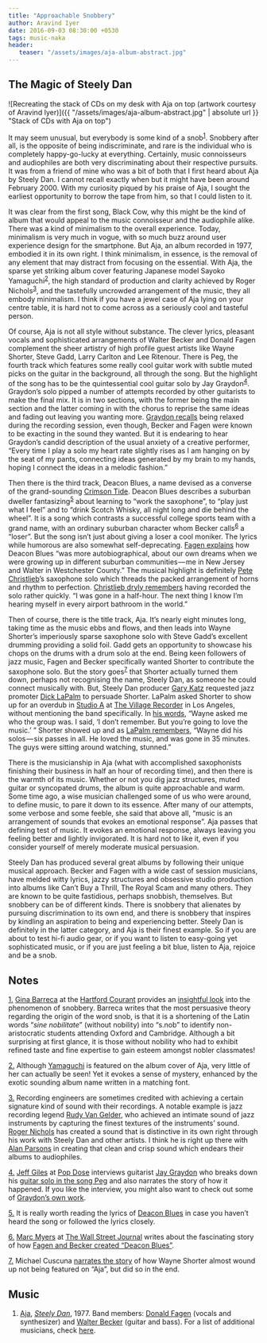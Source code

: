 ```yaml
---
title: "Approachable Snobbery"
author: Aravind Iyer
date: 2016-09-03 08:30:00 +0530
tags: music-naka
header:
   teaser: "/assets/images/aja-album-abstract.jpg"
---
```

## The Magic of Steely Dan 

![Recreating the stack of CDs on my desk with Aja on top (artwork courtesy of Aravind Iyer)]({{ "/assets/images/aja-album-abstract.jpg" | absolute url }} "Stack of CDs with Aja on top")

It may seem unusual, but everybody is some kind of a snob<sup>[1](#FT1)</sup><a name="FT1REF"></a>. Snobbery after all, is the opposite of being indiscriminate, and rare is the individual who is completely happy-go-lucky at everything. Certainly, music connoisseurs and audiophiles are both very discriminating about their respective pursuits. It was from a friend of mine who was a bit of both that I first heard about Aja by Steely Dan. I cannot recall exactly when but it might have been around February 2000. With my curiosity piqued by his praise of Aja, I sought the earliest opportunity to borrow the tape from him, so that I could listen to it.

It was clear from the first song, Black Cow, why this might be the kind of album that would appeal to the music connoisseur and the audiophile alike. There was a kind of minimalism to the overall experience. Today, minimalism is very much in vogue, with so much buzz around user experience design for the smartphone. But Aja, an album recorded in 1977, embodied it in its own right. I think minimalism, in essence, is the removal of any element that may distract from focusing on the essential. With Aja, the sparse yet striking album cover featuring Japanese model Sayoko Yamaguchi<sup>[2](#FT2)</sup><a name="FT2REF"></a>, the high standard of production and clarity achieved by Roger Nichols<sup>[3](#FT3)</sup><a name="FT3REF"></a>, and the tastefully uncrowded arrangement of the music, they all embody minimalism. I think if you have a jewel case of Aja lying on your centre table, it is hard not to come across as a seriously cool and tasteful person.

Of course, Aja is not all style without substance. The clever lyrics, pleasant vocals and sophisticated arrangements of Walter Becker and Donald Fagen complement the sheer artistry of high profile guest artists like Wayne Shorter, Steve Gadd, Larry Carlton and Lee Ritenour. There is Peg, the fourth track which features some really cool guitar work with subtle muted picks on the guitar in the background, all through the song. But the highlight of the song has to be the quintessential cool guitar solo by Jay Graydon<sup>[4](#FT4)</sup><a name="FT4REF"></a>. Graydon’s solo pipped a number of attempts recorded by other guitarists to make the final mix. It is in two sections, with the former being the main section and the latter coming in with the chorus to reprise the same ideas and fading out leaving you wanting more. [Graydon recalls](http://popdose.com/anatomy-of-a-song-jay-graydon-discusses-steely-dans-peg/) being relaxed during the recording session, even though, Becker and Fagen were known to be exacting in the sound they wanted. But it is endearing to hear Graydon’s candid description of the usual anxiety of a creative performer, “Every time I play a solo my heart rate slightly rises as I am hanging on by the seat of my pants, connecting ideas generated by my brain to my hands, hoping I connect the ideas in a melodic fashion.”

Then there is the third track, Deacon Blues, a name devised as a converse of the grand-sounding [Crimson Tide](http://rolltide.com/). Deacon Blues describes a suburban dweller fantasizing<sup>[5](#FT5)</sup><a name="FT5REF"></a> about learning to “work the saxophone”, to “play just what I feel” and to “drink Scotch Whisky, all night long and die behind the wheel”. It is a song which contrasts a successful college sports team with a grand name, with an ordinary suburban character whom Becker calls<sup>[6](#FT6)</sup><a name="FT6REF"></a> a “loser”. But the song isn’t just about giving a loser a cool moniker. The lyrics while humorous are also somewhat self-deprecating. [Fagen explains](http://www.wsj.com/articles/how-steely-dan-created-deacon-blues-1441727645) how Deacon Blues “was more autobiographical, about our own dreams when we were growing up in different suburban communities — me in New Jersey and Walter in Westchester County.” The musical highlight is definitely [Pete Christlieb](https://en.wikipedia.org/wiki/Pete_Christlieb)’s saxophone solo which threads the packed arrangement of horns and rhythm to perfection. [Christlieb dryly remembers](http://www.wsj.com/articles/how-steely-dan-created-deacon-blues-1441727645) having recorded the solo rather quickly. “I was gone in a half-hour. The next thing I know I’m hearing myself in every airport bathroom in the world.”

Then of course, there is the title track, Aja. It’s nearly eight minutes long, taking time as the music ebbs and flows, and then leads into Wayne Shorter’s imperiously sparse saxophone solo with Steve Gadd’s excellent drumming providing a solid foil. Gadd gets an opportunity to showcase his chops on the drums with a drum solo at the end. Being keen followers of jazz music, Fagen and Becker specifically wanted Shorter to contribute the saxophone solo. But the story goes<sup>[7](#FT7)</sup><a name="FT7REF"></a> that Shorter actually turned them down, perhaps not recognising the name, Steely Dan, as someone he could connect musically with. But, Steely Dan producer [Gary Katz](https://en.wikipedia.org/wiki/Gary_Katz) requested jazz promoter [Dick LaPalm](https://en.wikipedia.org/wiki/Dick_LaPalm) to persuade Shorter. LaPalm asked Shorter to show up for an overdub in [Studio A](http://villagestudios.com/studios/studio-a/) at [The Village Recorder](https://en.wikipedia.org/wiki/The_Village_%28studio%29) in Los Angeles, without mentioning the band specifically. In [his words](http://www.jazz.fm/index.php/music-a-video-mainmenu/jazzwax-mainmenu-153/4868-how-steely-dan-got-wayne-shorter), “Wayne asked me who the group was. I said, ‘I don’t remember. But you’re going to love the music.’ ” Shorter showed up and as [LaPalm remembers](http://www.jazz.fm/index.php/music-a-video-mainmenu/jazzwax-mainmenu-153/4868-how-steely-dan-got-wayne-shorter), “Wayne did his solos — six passes in all. He loved the music, and was gone in 35 minutes. The guys were sitting around watching, stunned.”

There is the musicianship in Aja (what with accomplished saxophonists finishing their business in half an hour of recording time), and then there is the warmth of its music. Whether or not you dig jazz structures, muted guitar or syncopated drums, the album is quite approachable and warm. Some time ago, a wise musician challenged some of us who were around, to define music, to pare it down to its essence. After many of our attempts, some verbose and some feeble, she said that above all, “music is an arrangement of sounds that evokes an emotional response”. Aja passes that defining test of music. It evokes an emotional response, always leaving you feeling better and lightly invigorated. It is hard not to like it, even if you consider yourself of merely moderate musical persuasion.

Steely Dan has produced several great albums by following their unique musical approach. Becker and Fagen with a wide cast of session musicians, have melded witty lyrics, jazzy structures and obsessive studio production into albums like Can’t Buy a Thrill, The Royal Scam and many others. They are known to be quite fastidious, perhaps snobbish, themselves. But snobbery can be of different kinds. There is snobbery that alienates by pursuing discrimination to its own end, and there is snobbery that inspires by kindling an aspiration to being and experiencing better. Steely Dan is definitely in the latter category, and Aja is their finest example. So if you are about to test hi-fi audio gear, or if you want to listen to easy-going yet sophisticated music, or if you are just feeling a bit blue, listen to Aja, rejoice and be a snob.

## Notes
<a name="FT1"></a>[1.](#FT1REF") [Gina Barreca](http://www.courant.com/hartnews-gina-barreca-20130507-staff.html) at the [Hartford Courant](http://www.courant.com/) provides an [insightful look](http://www.courant.com/opinion/op-ed/hc-op-barreca-everyone-has-a-little-snobbery-0129-20160128-column.html) into the phenomenon of snobbery. Barreca writes that the most persuasive theory regarding the origin of the word snob, is that it is a shortening of the Latin words “*sine nobilitate*” (without nobility) into “s.nob” to identify non-aristocratic students attending Oxford and Cambridge. Although a bit surprising at first glance, it is those without nobility who had to exhibit refined taste and fine expertise to gain esteem amongst nobler classmates!

<a name="FT2"></a>[2.](#FT2REF) Although [Yamaguchi](https://en.wikipedia.org/wiki/Sayoko_Yamaguchi) is featured on the album cover of Aja, very little of her can actually be seen! Yet it evokes a sense of mystery, enhanced by the exotic sounding album name written in a matching font.

<a name="FT3"></a>[3.](#FT3REF) Recording engineers are sometimes credited with achieving a certain signature kind of sound with their recordings. A notable example is jazz recording legend [Rudy Van Gelder](https://en.wikipedia.org/wiki/Rudy_Van_Gelder), who achieved an intimate sound of jazz instruments by capturing the finest textures of the instruments’ sound. [Roger Nichols](https://en.wikipedia.org/wiki/Roger_Nichols_%28recording_engineer%29) has created a sound that is distinctive in its own right through his work with Steely Dan and other artists. I think he is right up there with [Alan Parsons](https://en.wikipedia.org/wiki/Alan_Parsons) in creating that clean and crisp sound which endears their albums to audiophiles.

<a name="FT4"></a>[4.](#FT4REF) [Jeff Giles](https://en.gravatar.com/jefito74) at [Pop Dose](http://popdose.com/) interviews guitarist [Jay Graydon](https://en.wikipedia.org/wiki/Jay_Graydon) who breaks down his [guitar solo in the song Peg](http://popdose.com/anatomy-of-a-song-jay-graydon-discusses-steely-dans-peg/) and also narrates the story of how it happened. If you like the interview, you might also want to check out some of [Graydon’s own work](http://www.jaygraydon.com/index.html).

<a name="FT5"></a>[5.](#FT5REF) It is really worth reading the lyrics of [Deacon Blues](https://www.azlyrics.com/lyrics/steelydan/deaconblues.html) in case you haven’t heard the song or followed the lyrics closely.

<a name="FT6"></a>[6.](#FT6REF) [Marc Myers](http://www.jazzwax.com/) at [The Wall Street Journal](https://www.wsj.com/) writes about the fascinating story of how [Fagen and Becker created “Deacon Blues”](https://www.wsj.com/articles/how-steely-dan-created-deacon-blues-1441727645).

<a name="FT7"></a>[7.](#FT7REF) Michael Cuscuna [narrates the story](http://www.jazz.fm/index.php/music-a-video-mainmenu/jazzwax-mainmenu-153/4868-how-steely-dan-got-wayne-shorter) of how Wayne Shorter almost wound up not being featured on “Aja”, but did so in the end.

## Music
1. [Aja](https://en.wikipedia.org/wiki/Aja_(album)), [*Steely Dan*](https://en.wikipedia.org/wiki/Steely_Dan), 1977. Band members: [Donald Fagen](https://en.wikipedia.org/wiki/Donald_Fagen) (vocals and synthesizer) and [Walter Becker](https://en.wikipedia.org/wiki/Walter_Becker) (guitar and bass). For a list of additional musicians, check [here](https://en.wikipedia.org/wiki/Aja_%28album%29#Additional_musicians).
